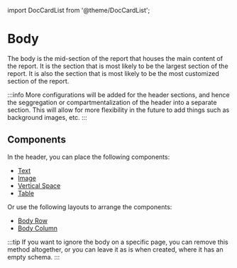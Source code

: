 import DocCardList from '@theme/DocCardList';

# Body
The body is the mid-section of the report that houses the main content of the report. It is the section that is most likely to be the largest section of the report. It is also the section that is most likely to be the most customized section of the report.

:::info
More configurations will be added for the header sections, and hence the seggregation or compartmentalization of the header into a separate section. This will allow for more flexibility in the future to add things such as background images, etc.
:::

## Components
In the header, you can place the following components:
- [Text](/docs/components/text)
- [Image](/docs/components/image)
- [Vertical Space](/docs/components/vertical-space)
- [Table](/docs/body/table)

Or use the following layouts to arrange the components:
- [Body Row](/docs/body/body-row)
- [Body Column](/docs/body/body-column)

:::tip
If you want to ignore the body on a specific page, you can remove this method altogether, or you can leave it as is when created, where it has an empty schema.
:::


<DocCardList />
